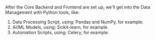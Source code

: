 After the Core Backend and Frontend are set up, we'll get into the Data Management with Python tools, like:

1. Data Processing Script, using: Pandas and NumPy, for example.
2. AI/ML Models, using: Scikit-learn, for example.
3. Automation Scripts, using: Celery, for example.
